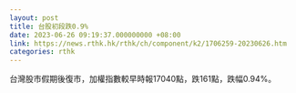 ```yaml
---
layout: post
title: 台股初段跌0.9%
date: 2023-06-26 09:19:37.000000000 +08:00
link: https://news.rthk.hk/rthk/ch/component/k2/1706259-20230626.htm
categories: rthk
---
```


台灣股市假期後復市，加權指數較早時報17040點，跌161點，跌幅0.94%。
